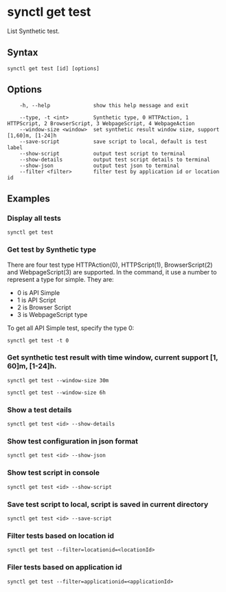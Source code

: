 # synctl get test
List Synthetic test.

## Syntax
```
synctl get test [id] [options]
```

## Options
```
    -h, --help              show this help message and exit

    --type, -t <int>        Synthetic type, 0 HTTPAction, 1 HTTPScript, 2 BrowserScript, 3 WebpageScript, 4 WebpageAction
    --window-size <window>  set synthetic result window size, support [1,60]m, [1-24]h
    --save-script           save script to local, default is test label
    --show-script           output test script to terminal
    --show-details          output test script details to terminal
    --show-json             output test json to terminal
    --filter <filter>       filter test by application id or location id
```

## Examples

### Display all tests
```
synctl get test
```

### Get test by Synthetic type

There are four test type HTTPAction(0), HTTPScript(1), BrowserScript(2) and WebpageScript(3) are supported.
In the command, it use a number to represent a type for simple. They are:
  - 0 is API Simple
  - 1 is API Script
  - 2 is Browser Script
  - 3 is WebpageScript type

To get all API Simple test, specify the type 0:
```
synctl get test -t 0
```

### Get synthetic test result with time window, current support [1, 60]m, [1-24]h.

```
synctl get test --window-size 30m

synctl get test --window-size 6h
```

### Show a test details
```
synctl get test <id> --show-details
```

### Show test configuration in json format
```
synctl get test <id> --show-json
```

### Show test script in console
```
synctl get test <id> --show-script
```

### Save test script to local, script is saved in current directory
```
synctl get test <id> --save-script
```

### Filter tests based on location id
```
synctl get test --filter=locationid=<locationId>
```

### Filer tests based on application id
```
synctl get test --filter=applicationid=<applicationId>
```

